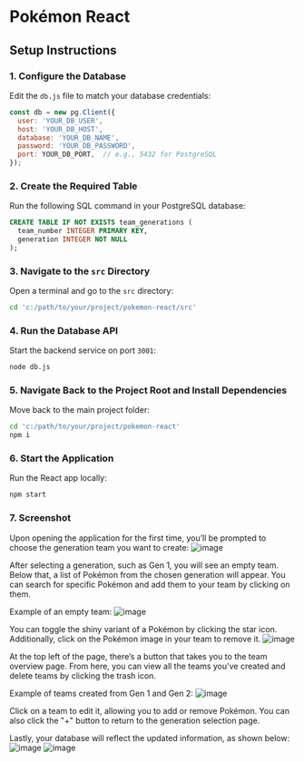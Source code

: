 # Pokémon React

## Setup Instructions

### 1. Configure the Database  
Edit the `db.js` file to match your database credentials:  

```js
const db = new pg.Client({
  user: 'YOUR_DB_USER',
  host: 'YOUR_DB_HOST',
  database: 'YOUR_DB_NAME',
  password: 'YOUR_DB_PASSWORD',
  port: YOUR_DB_PORT,  // e.g., 5432 for PostgreSQL
});
```

### 2. Create the Required Table  
Run the following SQL command in your PostgreSQL database:

```sql
CREATE TABLE IF NOT EXISTS team_generations (
  team_number INTEGER PRIMARY KEY,
  generation INTEGER NOT NULL
);
```

### 3. Navigate to the `src` Directory  
Open a terminal and go to the `src` directory:

```sh
cd 'c:/path/to/your/project/pokemon-react/src'
```

### 4. Run the Database API  
Start the backend service on port `3001`:

```sh
node db.js
```

### 5. Navigate Back to the Project Root and Install Dependencies
Move back to the main project folder:

```sh
cd 'c:/path/to/your/project/pokemon-react'
npm i
```

### 6. Start the Application  
Run the React app locally:

```sh
npm start
```

### 7. Screenshot  

Upon opening the application for the first time, you’ll be prompted to choose the generation team you want to create:
![image](https://github.com/user-attachments/assets/90436c82-e279-405c-ab0b-fbfd684246c0)

After selecting a generation, such as Gen 1, you will see an empty team. Below that, a list of Pokémon from the chosen generation will appear. You can search for specific Pokémon and add them to your team by clicking on them.

Example of an empty team:
![image](https://github.com/user-attachments/assets/2605bcd9-4a53-4123-be30-d24c4a68517d)

You can toggle the shiny variant of a Pokémon by clicking the star icon. Additionally, click on the Pokémon image in your team to remove it.
![image](https://github.com/user-attachments/assets/2f079080-e3b6-445f-ab89-be5db817bb7a)

At the top left of the page, there’s a button that takes you to the team overview page. From here, you can view all the teams you've created and delete teams by clicking the trash icon.

Example of teams created from Gen 1 and Gen 2:
![image](https://github.com/user-attachments/assets/a2f2512b-3b29-4f40-a2f0-519902fd7e0d)

Click on a team to edit it, allowing you to add or remove Pokémon. You can also click the "+" button to return to the generation selection page.

Lastly, your database will reflect the updated information, as shown below:
![image](https://github.com/user-attachments/assets/2e3d7aa5-6469-48aa-bd4a-9876e2e36795)
![image](https://github.com/user-attachments/assets/56652888-0053-46f8-8894-f2c2c150dfc4)
